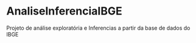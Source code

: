 # AnaliseInferenciaIBGE
Projeto de análise exploratória e Inferencias a partir da base de dados do IBGE
